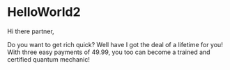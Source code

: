 # HelloWorld2
Hi there partner,

Do you want to get rich quick?
Well have I got the deal of a lifetime for you!
With three easy payments of 49.99, you too can become 
a trained and certified quantum mechanic!
